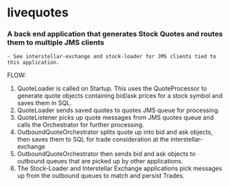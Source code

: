 # livequotes  
### A back end application that generates Stock Quotes and routes them to multiple JMS clients
    - See interstellar-exchange and stock-loader for JMS clients tied to this application.

FLOW:
1. QuoteLoader is called on Startup. This uses the QuoteProcessor to generate quote objects containing bid/ask prices for a stock symbol and saves them in SQL.
2. QuoteLoader sends saved quotes to quotes JMS queue for processing.
3. QuoteListener picks up quote messages from JMS quotes queue and calls the Orchestrator for further processing.
4. OutboundQuoteOrchestrator splits quote up into bid and ask objects, then saves them to SQL for trade consideration at the interstellar-exchange
5. OutboundQuoteOrchestrator then sends bid and ask objects to outbound queues that are picked up by other applications.
6. The Stock-Loader and Interstellar Exchange applications pick messages up from the outbound queues to match and persist Trades.   


